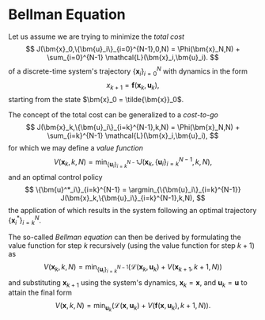 # Bellman Equation
Let us assume we are trying to minimize the *total cost*
$$
J(\bm{x}_0,\{\bm{u}_i\}_{i=0}^{N-1},0,N) = \Phi(\bm{x}_N,N) + \sum_{i=0}^{N-1} \mathcal{L}(\bm{x}_i,\bm{u}_i).
$$
of a discrete-time system's trajectory $\{\bm{x}_i\}_{i=0}^N$ with dynamics in the form
$$
x_{k+1} = \bm{f}(\bm{x}_k,\bm{u}_k) ,
$$
starting from the state $\bm{x}_0 = \tilde{\bm{x}}_0$.

The concept of the total cost can be generalized to a *cost-to-go*
$$
J(\bm{x}_k,\{\bm{u}_i\}_{i=k}^{N-1},k,N) = \Phi(\bm{x}_N,N) + \sum_{i=k}^{N-1} \mathcal{L}(\bm{x}_i,\bm{u}_i),
$$
for which we may define a *value function*
$$
V(\bm{x}_k,k,N) = \min_{\{\bm{u}_i\}_{i=k}^{N-1}} J(\bm{x}_k,\{\bm{u}_i\}_{i=k}^{N-1},k,N),
$$
and an optimal control policy
$$
\{\bm{u}^*_i\}_{i=k}^{N-1} = \argmin_{\{\bm{u}_i\}_{i=k}^{N-1}} J(\bm{x}_k,\{\bm{u}_i\}_{i=k}^{N-1},k,N),
$$
the application of which results in the system following an optimal trajectory $\{\bm{x}^*_i\}_{i=k}^N$.

The so-called *Bellman equation* can then be derived by formulating the value function for step $k$ recursively (using the value function for step $k+1$) as
$$
V(\bm{x}_k,k,N) = \min_{\{\bm{u}_i\}_{i=k}^{N-1}} \left(\mathcal{L}(\bm{x}_k,\bm{u}_k) + V(\bm{x}_{k+1},k+1,N)\right)
$$
and substituting $\bm{x}_{k+1}$ using the system's dynamics, $\bm{x}_k = \bm{x}$, and $\bm{u}_k = \bm{u}$ to attain the final form
$$
V(\bm{x},k,N) = \min_{\bm{u}_k} \left(\mathcal{L}(\bm{x},\bm{u}_k) + V(\bm{f}(\bm{x},\bm{u}_k),k+1,N)\right).
$$



